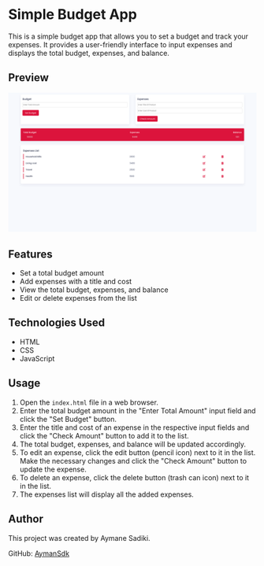 # Simple Budget App

This is a simple budget app that allows you to set a budget and track your expenses. It provides a user-friendly interface to input expenses and displays the total budget, expenses, and balance.

## Preview

![App Screenshot](Budapp.png)

## Features

- Set a total budget amount
- Add expenses with a title and cost
- View the total budget, expenses, and balance
- Edit or delete expenses from the list

## Technologies Used

- HTML
- CSS
- JavaScript

## Usage

1. Open the `index.html` file in a web browser.
2. Enter the total budget amount in the "Enter Total Amount" input field and click the "Set Budget" button.
3. Enter the title and cost of an expense in the respective input fields and click the "Check Amount" button to add it to the list.
4. The total budget, expenses, and balance will be updated accordingly.
5. To edit an expense, click the edit button (pencil icon) next to it in the list. Make the necessary changes and click the "Check Amount" button to update the expense.
6. To delete an expense, click the delete button (trash can icon) next to it in the list.
7. The expenses list will display all the added expenses.

## Author

This project was created by Aymane Sadiki.

GitHub: [AymanSdk](https://github.com/AymanSdk)
